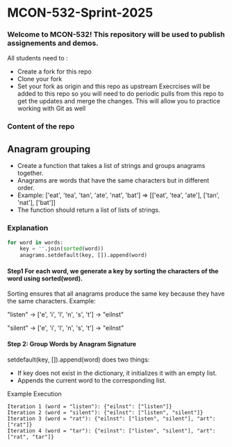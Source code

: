 # MCON-532-Sprint-2025
### Welcome to MCON-532! This repository will be used to publish assignements and demos.
All students need to :
- Create a fork for this repo
- Clone your fork
- Set your fork as origin and this repo as upstream
Execrcises will be added to this repo so you will need to do periodic pulls from this repo to get the updates and merge the changes.
This will allow you to practice working with Git as well

### Content of the repo
## Anagram grouping 
- Create a function that takes a list of strings and groups anagrams together.
- Anagrams are words that have the same characters but in different order.
- Example: ['eat', 'tea', 'tan', 'ate', 'nat', 'bat'] => [['eat', 'tea', 'ate'], ['tan', 'nat'], ['bat']]
- The function should return a list of lists of strings.   

### Explanation
```python
for word in words:
    key = ''.join(sorted(word))
    anagrams.setdefault(key, []).append(word)
```
#### Step1 For each word, we generate a key by sorting the characters of the word using sorted(word).
Sorting ensures that all anagrams produce the same key because they have the same characters.
Example:

"listen" -> ['e', 'i', 'l', 'n', 's', 't'] -> "eilnst"

"silent" -> ['e', 'i', 'l', 'n', 's', 't'] -> "eilnst"

#### Step 2: Group Words by Anagram Signature

setdefault(key, []).append(word) does two things:

- If key does not exist in the dictionary, it initializes it with an empty list.
- Appends the current word to the corresponding list.
  
Example Execution
```
Iteration 1 (word = "listen"): {"eilnst": ["listen"]}
Iteration 2 (word = "silent"): {"eilnst": ["listen", "silent"]}
Iteration 3 (word = "rat"): {"eilnst": ["listen", "silent"], "art": ["rat"]}
Iteration 4 (word = "tar"): {"eilnst": ["listen", "silent"], "art": ["rat", "tar"]}
```


